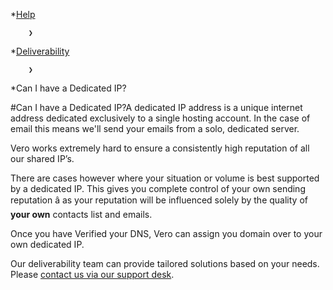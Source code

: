 *[Help](/help)

        ❯
        
*[Deliverability](/help/deliverability)

        ❯
        
*Can I have a Dedicated IP?
    
#Can I have a Dedicated IP?A dedicated IP address is a unique internet address dedicated exclusively to a single hosting account. In the case of email this means we'll send your emails from a solo, dedicated server.

Vero works extremely hard to ensure a consistently high reputation of all our shared IP’s.

There are cases however where your situation or volume is best supported by a dedicated IP. This gives you complete control of your own sending reputation â as your reputation will be influenced solely by the quality of 
**your own**
 contacts list and emails.

Once you have 
Verified your DNS, Vero can assign you domain over to your own dedicated IP.

Our deliverability team can provide tailored solutions based on your needs. Please 
[contact us via our support desk](mailto:support@getvero.com).